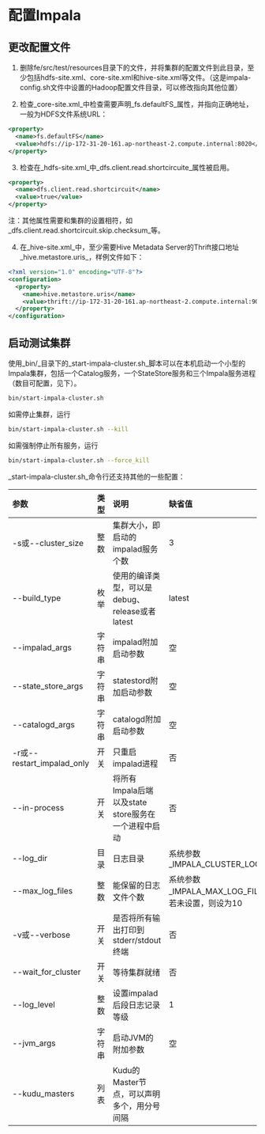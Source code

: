 # 配置Impala

## 更改配置文件

1. 删除fe/src/test/resources目录下的文件，并将集群的配置文件到此目录，至少包括hdfs-site.xml、core-site.xml和hive-site.xml等文件。（这是impala-config.sh文件中设置的Hadoop配置文件目录，可以修改指向其他位置）

2. 检查_core-site.xml_中检查需要声明_fs.defaultFS_属性，并指向正确地址，一般为HDFS文件系统URL：

```xml
<property>
  <name>fs.defaultFS</name>
  <value>hdfs://ip-172-31-20-161.ap-northeast-2.compute.internal:8020</value>
</property>
```

3. 检查在_hdfs-site.xml_中_dfs.client.read.shortcircuite_属性被启用。

```xml
<property>
  <name>dfs.client.read.shortcircuit</name>
  <value>true</value>
</property>
```

注：其他属性需要和集群的设置相符，如_dfs.client.read.shortcircuit.skip.checksum_等。

4. 在_hive-site.xml_中，至少需要Hive Metadata Server的Thrift接口地址_hive.metastore.uris_，样例文件如下：

```xml
<?xml version="1.0" encoding="UTF-8"?>
<configuration>
  <property>
    <name>hive.metastore.uris</name>
    <value>thrift://ip-172-31-20-161.ap-northeast-2.compute.internal:9083</value>
  </property>
</configuration>
```


## 启动测试集群

使用_bin/_目录下的_start-impala-cluster.sh_脚本可以在本机启动一个小型的Impala集群，包括一个Catalog服务，一个StateStore服务和三个Impala服务进程（数目可配置，见下）。

```bash
bin/start-impala-cluster.sh
```

如需停止集群，运行

```bash
bin/start-impala-cluster.sh --kill
```

如需强制停止所有服务，运行

```bash
bin/start-impala-cluster.sh --force_kill
```

_start-impala-cluster.sh_命令行还支持其他的一些配置：

| 参数 | 类型 | 说明 | 缺省值 |
| :--- | :--- | :--- | :--- |
| -s或--cluster_size | 整数 | 集群大小，即启动的impalad服务个数 | 3 |
| --build_type | 枚举 | 使用的编译类型，可以是debug、release或者latest | latest |
| --impalad_args | 字符串 | impalad附加启动参数 | 空 |
| --state_store_args | 字符串 | statestord附加启动参数 | 空 |
| --catalogd_args | 字符串 | catalogd附加启动参数 | 空 |
| -r或--restart_impalad_only | 开关 | 只重启impalad进程 | 否 |
| --in-process | 开关 | 将所有Impala后端以及state store服务在一个进程中启动 | 否 |
| --log_dir | 目录 | 日志目录 | 系统参数_IMPALA_CLUSTER_LOGS_DIR_ |
| --max_log_files | 整数 | 能保留的日志文件个数 | 系统参数_IMPALA_MAX_LOG_FILES_，若未设置，则设为10 |
| -v或--verbose | 开关 | 是否将所有输出打印到stderr/stdout终端 | 否 |
| --wait_for_cluster | 开关 | 等待集群就绪 | 否 |
| --log_level | 整数 | 设置impalad后段日志记录等级 | 1 |
| --jvm_args | 字符串 | 启动JVM的附加参数 | 空 |
| --kudu_masters | 列表 | Kudu的Master节点，可以声明多个，用分号间隔 | |